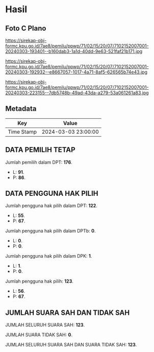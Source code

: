 # Hasil

## Foto C Plano

https://sirekap-obj-formc.kpu.go.id/7ae8/pemilu/ppwp/71/02/15/20/07/7102152007001-20240303-193401--b160dab3-1a1d-40dd-9e63-521faf21b171.jpg

https://sirekap-obj-formc.kpu.go.id/7ae8/pemilu/ppwp/71/02/15/20/07/7102152007001-20240303-192932--e8667057-1017-4a71-8af5-626565b74e43.jpg

https://sirekap-obj-formc.kpu.go.id/7ae8/pemilu/ppwp/71/02/15/20/07/7102152007001-20240303-223155--7db5748b-49ad-43da-a279-53a061261a83.jpg


## Metadata

| Key        | Value               |
| ---------- | ------------------- |
| Time Stamp | 2024-03-03 23:00:00 |


## DATA PEMILIH TETAP

Jumlah pemilih dalam DPT: **176**.
 * L: **91**.
 * P: **86**.

## DATA PENGGUNA HAK PILIH

Jumlah pengguna hak pilih dalam DPT: **122**.
 * L: **55**.
 * P: **67**.

Jumlah pengguna hak pilih dalam DPTb: **0**.
 * L: **0**.
 * P: **0**.

Jumlah pengguna hak pilih dalam DPK: **1**.
 * L: **1**.
 * P: **0**.

Jumlah pengguna hak pilih: **123**.
 * L: **56**.
 * P: **67**.

## JUMLAH SUARA SAH DAN TIDAK SAH

JUMLAH SELURUH SUARA SAH: **123**.

JUMLAH SUARA TIDAK SAH: **0**.

JUMLAH SELURUH SUARA SAH DAN SUARA TIDAK SAH: **123**.


